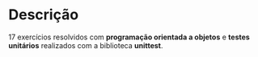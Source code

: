 # Descrição

17 exercícios resolvidos com <b>programação orientada a objetos</b> e <b>testes unitários</b> realizados com a biblioteca <b>unittest</b>.
